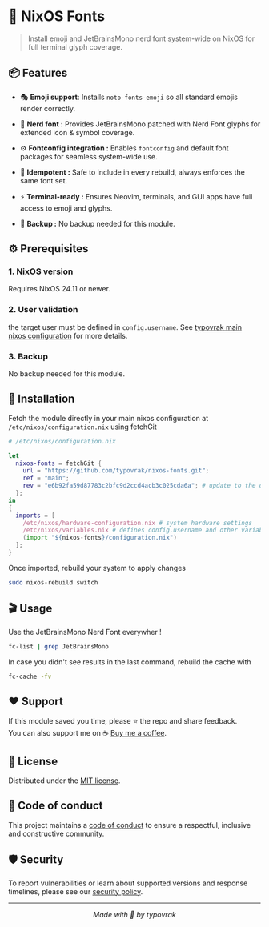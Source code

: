 # 🗿 NixOS Fonts

> Install emoji and JetBrainsMono nerd font system-wide on NixOS for full terminal glyph coverage.

## 📦 Features

- 🎭 **Emoji support**: Installs ```noto-fonts-emoji``` so all standard emojis render correctly.

- 🗿 **Nerd font :** Provides JetBrainsMono patched with Nerd Font glyphs for extended icon & symbol coverage.

- ⚙️ **Fontconfig integration :** Enables ```fontconfig``` and default font packages for seamless system-wide use.

- 🔄 **Idempotent :** Safe to include in every rebuild, always enforces the same font set.

- ⚡ **Terminal-ready :** Ensures Neovim, terminals, and GUI apps have full access to emoji and glyphs.

- 💾 **Backup :** No backup needed for this module.

## ⚙️ Prerequisites

### 1. NixOS version
Requires NixOS 24.11 or newer.

### 2. User validation
the target user must be defined in ```config.username```. See [typovrak main nixos configuration](https://github.com/typovrak/nixos) for more details.

### 3. Backup
No backup needed for this module.

## 🚀 Installation
Fetch the module directly in your main nixos configuration at ```/etc/nixos/configuration.nix``` using fetchGit
```nix
# /etc/nixos/configuration.nix

let
  nixos-fonts = fetchGit {
    url = "https://github.com/typovrak/nixos-fonts.git";
    ref = "main";
    rev = "e6b92fa59d87783c2bfc9d2ccd4acb3c025cda6a"; # update to the desired commit
  };
in
{
  imports = [
    /etc/nixos/hardware-configuration.nix # system hardware settings
    /etc/nixos/variables.nix # defines config.username and other variables, see https://github.com/typovrak/nixos for more details
    (import "${nixos-fonts}/configuration.nix")
  ];
}
```

Once imported, rebuild your system to apply changes
```bash
sudo nixos-rebuild switch
```

## 🎬 Usage

Use the JetBrainsMono Nerd Font everywher !
```bash
fc-list | grep JetBrainsMono
```

In case you didn't see results in the last command, rebuild the cache with
```bash
fc-cache -fv
```

## ❤️ Support

If this module saved you time, please ⭐️ the repo and share feedback.  
You can also support me on ☕ [Buy me a coffee](https://www.buymeacoffee.com/typovrak).

## 📝 License

Distributed under the [MIT license](LICENSE.md).

## 📜 Code of conduct

This project maintains a [code of conduct](.github/CODE_OF_CONDUCT.md) to ensure a respectful, inclusive and constructive community.

## 🛡️ Security

To report vulnerabilities or learn about supported versions and response timelines, please see our [security policy](.github/SECURITY.md).

---

<p align="center"><i>Made with 💜 by typovrak</i></p>
